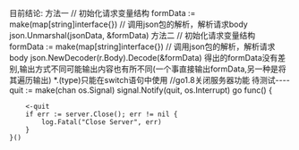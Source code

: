 目前结论:
方法一   // 初始化请求变量结构
	formData := make(map[string]interface{})
	// 调用json包的解析，解析请求body
	json.Unmarshal(jsonData, &formData)
方法二 
     // 初始化请求变量结构
     	formData := make(map[string]interface{})
     	// 调用json包的解析，解析请求body
     	json.NewDecoder(r.Body).Decode(&formData)
     得出的formData没有差别,输出方式不同可能输出内容也有所不同(一个事直接输出formData,另一种是将其遍历输出)
  *.(type)只能在switch语句中使用
  //go1.8关闭服务器功能   待测试----
  	quit := make(chan os.Signal)
  	signal.Notify(quit, os.Interrupt)
go func() {

		<-quit
		if err := server.Close(); err != nil {
			log.Fatal("Close Server", err)
		}
	}()